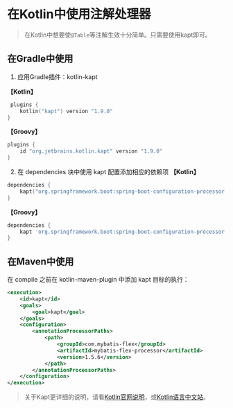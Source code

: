# 在Kotlin中使用注解处理器

> 在Kotlin中想要使`@Table`等注解生效十分简单。只需要使用kapt即可。
>

## 在Gradle中使用

1. 应用Gradle插件：kotlin-kapt

**【Kotlin】**

```kotlin
 plugins {
    kotlin("kapt") version "1.9.0"
}
```

**【Groovy】**

```groovy
plugins {
    id "org.jetbrains.kotlin.kapt" version "1.9.0"
}
```

2. 在 dependencies 块中使用 kapt 配置添加相应的依赖项
**【Kotlin】**

```kotlin
dependencies {
    kapt("org.springframework.boot:spring-boot-configuration-processor:1.5.6")
}
```

**【Groovy】**
```groovy
dependencies {
    kapt 'org.springframework.boot:spring-boot-configuration-processor:1.5.6'
}
```

## 在Maven中使用
在 compile 之前在 kotlin-maven-plugin 中添加 kapt 目标的执行：

```xml
<execution>
    <id>kapt</id>
    <goals>
        <goal>kapt</goal>
    </goals>
    <configuration>
        <annotationProcessorPaths>
            <path>
                <groupId>com.mybatis-flex</groupId>
                <artifactId>mybatis-flex-processor</artifactId>
                <version>1.5.6</version>
            </path>
        </annotationProcessorPaths>
    </configuration>
</execution>
```

> 关于Kapt更详细的说明，请看[Kotlin官网说明](https://book.kotlincn.net/text/kapt.html)，或[Kotlin语言中文站](https://www.kotlincn.net/docs/reference/kapt.html)。
